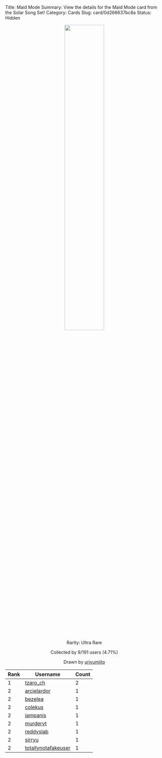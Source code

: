 Title: Maid Mode
Summary: View the details for the Maid Mode card from the Solar Song Set!
Category: Cards
Slug: card/0d266637bc8a
Status: Hidden

<center><a href='/images/cards/0d266637bc8a.png'><img src='/images/cards/0d266637bc8a.png' width='50%'></a>

Rarity: Ultra Rare

Collected by 9/191 users (4.71%)

Drawn by <a href='https://twitter.com/uriyumiito'>uriyumiito</a></center>

<table class="table">
  <thead>
    <tr>
      <th scope="col">Rank</th>
      <th scope="col">Username</th>
      <th scope="col">Count</th>
    </tr>
  </thead>
  <tbody>
    <tr>
      <td>1</td>
      <td><a href="https://www.twitch.tv/tzaro_ch">tzaro_ch</a></td>
      <td>2</td>
      </tr>
    <tr>
      <td>2</td>
      <td><a href="https://www.twitch.tv/arcielardor">arcielardor</a></td>
      <td>1</td>
      </tr>
    <tr>
      <td>2</td>
      <td><a href="https://www.twitch.tv/bezelea">bezelea</a></td>
      <td>1</td>
      </tr>
    <tr>
      <td>2</td>
      <td><a href="https://www.twitch.tv/colekus">colekus</a></td>
      <td>1</td>
      </tr>
    <tr>
      <td>2</td>
      <td><a href="https://www.twitch.tv/iampanis">iampanis</a></td>
      <td>1</td>
      </tr>
    <tr>
      <td>2</td>
      <td><a href="https://www.twitch.tv/murdervt">murdervt</a></td>
      <td>1</td>
      </tr>
    <tr>
      <td>2</td>
      <td><a href="https://www.twitch.tv/reddyslab">reddyslab</a></td>
      <td>1</td>
      </tr>
    <tr>
      <td>2</td>
      <td><a href="https://www.twitch.tv/sirryu">sirryu</a></td>
      <td>1</td>
      </tr>
    <tr>
      <td>2</td>
      <td><a href="https://www.twitch.tv/totallynotafakeuser">totallynotafakeuser</a></td>
      <td>1</td>
      </tr>
  </tbody>
</table>